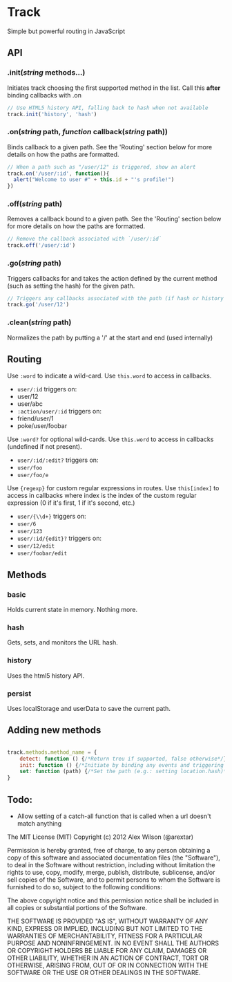 # Track
Simple but powerful routing in JavaScript


## API
### .**init**(*string* methods...)
Initiates track choosing the first supported method in the list. Call this **after** binding callbacks with .on

````js
// Use HTML5 history API, falling back to hash when not available
track.init('history', 'hash')
````

### .**on**(*string* path, *function* callback(*string* path))
Binds callback to a given path. See the 'Routing' section below for more details on how the paths are formatted.

````js
// When a path such as "/user/12" is triggered, show an alert
track.on('/user/:id', function(){
  alert("Welcome to user #" + this.id + "'s profile!")
})
````

### .**off**(*string* path)
Removes a callback bound to a given path. See the 'Routing' section below for more details on how the paths are formatted.

````js
// Remove the callback associated with `/user/:id`
track.off('/user/:id')
````

### .**go**(*string* path)
Triggers callbacks for and takes the action defined by the current method (such as setting the hash) for the given path.

````js
// Triggers any callbacks associated with the path (if hash or history methods are present, the url is set for example).
track.go('/user/12')
````

### .**clean**(*string* path)
Normalizes the path by putting a '/' at the start and end (used internally)


## Routing
Use `:word` to indicate a wild-card. Use `this.word` to access in callbacks.

* `user/:id` triggers on:
 * user/12
 * user/abc
* `:action/user/:id` triggers on:
 * friend/user/1
 * poke/user/foobar

Use `:word?` for optional wild-cards. Use `this.word` to access in callbacks (undefined if not present).

* `user/:id/:edit?` triggers on:
 * `user/foo`
 * `user/foo/e`

Use `{regexp}` for custom regular expressions in routes. Use `this[index]` to access in callbacks where index is the index of the custom regular expression (0 if it's first, 1 if it's second, etc.)

* `user/{\\d+}` triggers on:
 * `user/6`
 * `user/123`
* `user/:id/{edit}?` triggers on:
 * `user/12/edit`
 * `user/foobar/edit`


## Methods
### basic
Holds current state in memory. Nothing more.

### hash
Gets, sets, and monitors the URL hash.

### history
Uses the html5 history API.

### persist
Uses localStorage and userData to save the current path.


## Adding new methods

````js

track.methods.method_name = {
    detect: function () {/*Return treu if supported, false otherwise*/},
    init: function () {/*Initiate by binding any events and triggering the first path*/},
    set: function (path) {/*Set the path (e.g.: setting location.hash)*/}
}

````


## Todo:

* Allow setting of a catch-all function that is called when a url doesn't match anything

The MIT License (MIT)
Copyright (c) 2012 Alex Wilson (@arextar)

Permission is hereby granted, free of charge, to any person obtaining a copy of this software and associated documentation files (the "Software"), to deal in the Software without restriction, including without limitation the rights to use, copy, modify, merge, publish, distribute, sublicense, and/or sell copies of the Software, and to permit persons to whom the Software is furnished to do so, subject to the following conditions:

The above copyright notice and this permission notice shall be included in all copies or substantial portions of the Software.

THE SOFTWARE IS PROVIDED "AS IS", WITHOUT WARRANTY OF ANY KIND, EXPRESS OR IMPLIED, INCLUDING BUT NOT LIMITED TO THE WARRANTIES OF MERCHANTABILITY, FITNESS FOR A PARTICULAR PURPOSE AND NONINFRINGEMENT. IN NO EVENT SHALL THE AUTHORS OR COPYRIGHT HOLDERS BE LIABLE FOR ANY CLAIM, DAMAGES OR OTHER LIABILITY, WHETHER IN AN ACTION OF CONTRACT, TORT OR OTHERWISE, ARISING FROM, OUT OF OR IN CONNECTION WITH THE SOFTWARE OR THE USE OR OTHER DEALINGS IN THE SOFTWARE.